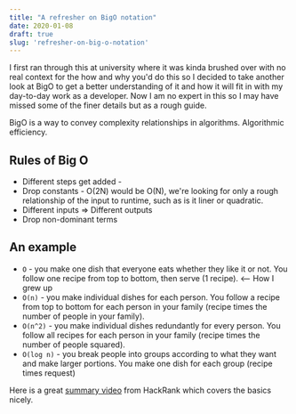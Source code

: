 ```yaml
---
title: "A refresher on BigO notation"
date: 2020-01-08
draft: true
slug: 'refresher-on-big-o-notation'
---
```


I first ran through this at university where it was kinda brushed over with no real context for the how and why you'd do this so I decided to take another look at BigO to get a better understanding of it and how it will fit in with my day-to-day work as a developer. Now I am no expert in this so I may have missed some of the finer details but as a rough guide.

BigO is a way to convey complexity relationships in algorithms. Algorithmic efficiency. 

## Rules of Big O

- Different steps get added -
- Drop constants - O(2N) would be O(N), we're looking for only a rough relationship of the input to runtime, such as is it liner or quadratic.
- Different inputs ⇒ Different outputs
- Drop non-dominant terms

## An example

- `O` - you make one dish that everyone eats whether they like it or not. You follow one recipe from top to bottom, then serve (1 recipe). <-- How I grew up
- `O(n)` - you make individual dishes for each person. You follow a recipe from top to bottom for each person in your family (recipe times the number of people in your family).
- `O(n^2)` - you make individual dishes redundantly for every person. You follow all recipes for each person in your family (recipe times the number of people squared).
- `O(log n)` - you break people into groups according to what they want and make larger portions. You make one dish for each group (recipe times request)

Here is a great [summary video](https://www.youtube.com/watch?v=v4cd1O4zkGw) from HackRank which covers the basics nicely. 

